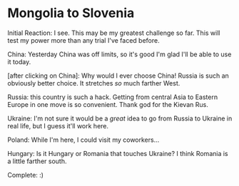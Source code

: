 # Mongolia to Slovenia

Initial Reaction: I see. This may be my greatest challenge so far. This will test my power more than any trial I've faced before. 

China: Yesterday China was off limits, so it's good I'm glad I'll be able to use it today. 

[after clicking on China]: Why would I ever choose China! Russia is such an obviously better choice. It stretches *so* much farther West. 

Russia: this country is such a hack. Getting from central Asia to Eastern Europe in one move is so convenient. Thank god for the Kievan Rus. 

Ukraine: I'm not sure it would be a *great* idea to go from Russia to Ukraine in real life, but I guess it'll work here. 

Poland: While I'm here, I could visit my coworkers... 

Hungary: Is it Hungary or Romania that touches Ukraine? I think Romania is a little farther south. 

Complete: :)
